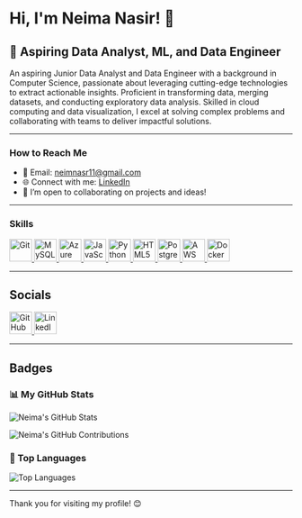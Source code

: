 
# Hi, I'm Neima Nasir! 👋 

## 🚀 Aspiring Data Analyst, ML, and Data Engineer  

An aspiring Junior Data Analyst and Data Engineer with a background in Computer Science, passionate about leveraging cutting-edge technologies to extract actionable insights. Proficient in transforming data, merging datasets, and conducting exploratory data analysis. Skilled in cloud computing and data visualization, I excel at solving complex problems and collaborating with teams to deliver impactful solutions.

---

###  How to Reach Me  
- 📧 Email: [neimnasr11@gmail.com](mailto:neimnasr11@gmail.com)  
- 🌐 Connect with me: [LinkedIn](https://www.linkedin.com/in/neima-nasir-6b48a6135/)  
- 🤝 I’m open to collaborating on projects and ideas!  

---

### Skills  
<p align="left">  
  <a href="https://git-scm.com/doc" target="_blank">
    <img src="https://img.icons8.com/color/48/000000/git.png" alt="Git" width="40" height="40"/>  
  </a>  
  <a href="https://www.mysql.com/" target="_blank">
    <img src="https://img.icons8.com/color/48/000000/mysql-logo.png" alt="MySQL" width="40" height="40" />
  </a> 
  <a href="https://learn.microsoft.com/en-us/azure/" target="_blank">
    <img src="https://upload.wikimedia.org/wikipedia/commons/a/a8/Microsoft_Azure_Logo.svg" alt="Azure" width="40" height="40"/>  
  </a>  
  <a href="https://developer.mozilla.org/en-US/docs/Web/JavaScript" target="_blank">
    <img src="https://img.icons8.com/color/48/000000/javascript.png" alt="JavaScript" width="40" height="40"/>  
  </a>  
  <a href="https://www.python.org/doc/" target="_blank">
    <img src="https://img.icons8.com/color/48/000000/python.png" alt="Python" width="40" height="40"/>  
  </a>  
  <a href="https://developer.mozilla.org/en-US/docs/Web/HTML" target="_blank">
    <img src="https://img.icons8.com/color/48/000000/html-5--v1.png" alt="HTML5" width="40" height="40"/>  
  </a>  
  <a href="https://www.postgresql.org/docs/" target="_blank">
    <img src="https://img.icons8.com/color/48/000000/postgreesql.png" alt="PostgreSQL" width="40" height="40"/>  
  </a>  
  <a href="https://aws.amazon.com/documentation/" target="_blank">
    <img src="https://img.icons8.com/color/48/000000/amazon-web-services.png" alt="AWS" width="40" height="40"/>  
  </a>  
  <a href="https://docs.docker.com/" target="_blank">
    <img src="https://img.icons8.com/color/48/000000/docker.png" alt="Docker" width="40" height="40"/>  
  </a>  
</p>

---

##  Socials  

<p align="left">
  <a href="https://github.com/neimaNasir">
    <img src="https://img.icons8.com/ios-glyphs/30/000000/github.png" alt="GitHub" width="40" height="40"/>
  </a>
  <a href="https://www.linkedin.com/in/neima-nasir-6b48a6135/">
    <img src="https://img.icons8.com/color/48/000000/linkedin.png" alt="LinkedIn" width="40" height="40"/>
  </a>
</p>  

---

##  Badges  

### 📊 My GitHub Stats  
![Neima's GitHub Stats](https://github-readme-stats.vercel.app/api?username=neimaNasir&show_icons=true&theme=radical) 

![Neima's GitHub Contributions](https://github-readme-streak-stats.herokuapp.com/?user=neimaNasir&theme=radical&hide_border=true)


### 🌟 Top Languages  
![Top Languages](https://github-readme-stats.vercel.app/api/top-langs/?username=neimaNasir&layout=compact&theme=radical)  

---

Thank you for visiting my profile! 😊
